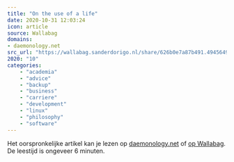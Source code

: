 ```yaml
---
title: "On the use of a life"
date: 2020-10-31 12:03:24
icon: article
source: Wallabag
domains:
- daemonology.net
src_url: "https://wallabag.sanderdorigo.nl/share/626b0e7a87b491.49456493"
2020: "10"
categories:
    - "academia"
    - "advice"
    - "backup"
    - "business"
    - "carriere"
    - "development"
    - "linux"
    - "philosophy"
    - "software"
---
```

Het oorspronkelijke artikel kan je lezen op [daemonology.net](http://www.daemonology.net/blog/2020-09-20-On-the-use-of-a-life.html) of [op Wallabag](https://wallabag.sanderdorigo.nl/share/626b0e7a87b491.49456493). De leestijd is ongeveer 6 minuten.